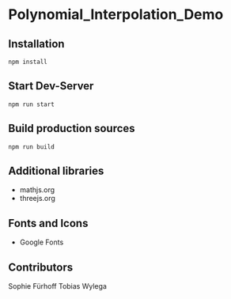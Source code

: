# Polynomial_Interpolation_Demo

## Installation
```
npm install
```

## Start Dev-Server
```
npm run start
```

## Build production sources
```
npm run build
```

## Additional libraries
- mathjs.org
- threejs.org

## Fonts and Icons
- Google Fonts

## Contributors
Sophie Fürhoff
Tobias Wylega
